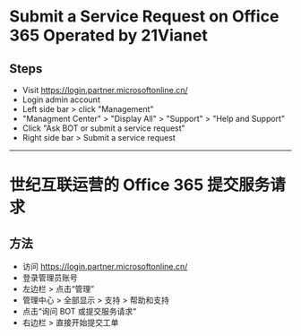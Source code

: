 # Submit a Service Request on Office 365 Operated by 21Vianet

## Steps
* Visit <https://login.partner.microsoftonline.cn/>
* Login admin account
* Left side bar > click "Management"
* "Managment Center" > "Display All" > "Support" > "Help and Support"
* Click "Ask BOT or submit a service request"
* Right side bar > Submit a service request

----------------------

# 世纪互联运营的 Office 365 提交服务请求

## 方法
* 访问 <https://login.partner.microsoftonline.cn/>
* 登录管理员账号
* 左边栏 > 点击“管理”
* 管理中心 > 全部显示 > 支持 > 帮助和支持
* 点击“询问 BOT 或提交服务请求“
* 右边栏 > 直接开始提交工单
